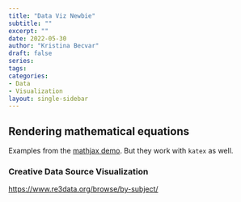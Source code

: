 ```yaml
---
title: "Data Viz Newbie"
subtitle: ""
excerpt: ""
date: 2022-05-30
author: "Kristina Becvar"
draft: false
series:
tags:
categories:
- Data
- Visualization
layout: single-sidebar
---
```



## Rendering mathematical equations

Examples from the [mathjax demo](https://www.mathjax.org/#demo).
But they work with `katex` as well.

### Creative Data Source Visualization

https://www.re3data.org/browse/by-subject/
